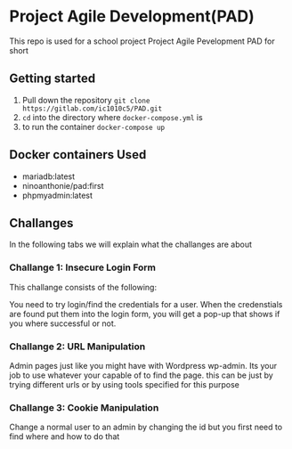 # Project Agile Development(PAD)

This repo is used for a school project Project Agile Pevelopment PAD for short

## Getting started

1. Pull down the repository `git clone https://gitlab.com/ic1010c5/PAD.git`
2. `cd` into the directory where `docker-compose.yml` is
3. to run the container `docker-compose up`

## Docker containers Used

- mariadb:latest
- ninoanthonie/pad:first
- phpmyadmin:latest

## Challanges

In the following tabs we will explain what the challanges are about

### Challange 1: Insecure Login Form

This challange consists of the following:

You need to try login/find the credentials for a user. When the credenstials are found put them into the login form, you will get a pop-up that shows if you where successful or not.

### Challange 2: URL Manipulation

Admin pages just like you might have with Wordpress wp-admin. Its your job to use whatever your capable of to find the page. this can be just by trying different urls or by using tools specified for this purpose

### Challange 3: Cookie Manipulation

Change a normal user to an admin by changing the id
but you first need to find where and how to do that